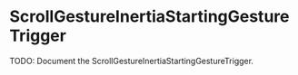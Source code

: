 # ScrollGestureInertiaStartingGestureTrigger

TODO: Document the ScrollGestureInertiaStartingGestureTrigger.
